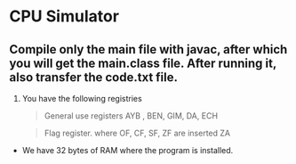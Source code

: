 # CPU Simulator
## Compile only the main file with javac, after which you will get the main.class file. After running it, also transfer the code.txt file.

1. You have the following registries 
    > General use registers
            AYB ,
            BEN,
            GIM,
            DA,
            ECH
   
    > Flag register. where OF, CF, SF, ZF are inserted
            ZA
+ We have 32 bytes of RAM where the program is installed.
